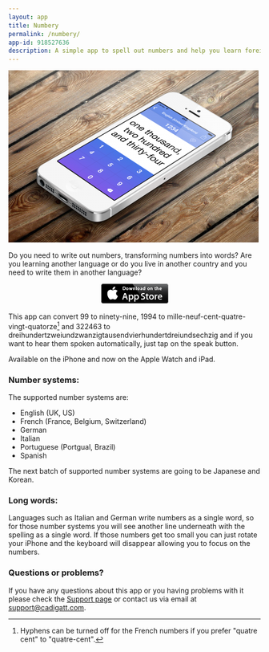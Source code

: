 ```yaml
---
layout: app
title: Numbery
permalink: /numbery/
app-id: 918527636
description: A simple app to spell out numbers and help you learn foreign languages.
---
```

![Numbery product](/assets/images/numbery/product.png)

Do you need to write out numbers, transforming numbers into words? Are you learning another language or do you live in another country and you need to write them in another language?

<p style="text-align: center;"><a href="http://appstore.com/robclarke/numberywritingnumbers"><img class="aligncenter" title="Available on the iPhone App Store" alt="Available on the iPhone App Store" src="/assets/images/Download_on_the_App_Store_Badge_US-UK_135x40.png" width="135" height="40"></a></p>

This app can convert 99 to ninety-nine, 1994 to mille-neuf-cent-quatre-vingt-quatorze[^hyphens] and 322463 to dreihundertzweiundzwanzigtausendvierhundertdreiundsechzig and if you want to hear them spoken automatically, just tap on the speak button.

Available on the iPhone and now on the Apple Watch and iPad.

### Number systems:

The supported number systems are:

- English (UK, US)
- French (France, Belgium, Switzerland)
- German
- Italian
- Portuguese (Portgual, Brazil)
- Spanish

The next batch of supported number systems are going to be Japanese and Korean.

### Long words:

Languages such as Italian and German write numbers as a single word, so for those number systems you will see another line underneath with the spelling as a single word. If those numbers get too small you can just rotate your iPhone and the keyboard will disappear allowing you to focus on the numbers.

### Questions or problems?

If you have any questions about this app or you having problems with it please check the [Support page](/numbery/support/) or contact us via email at [support@cadigatt.com](mailto:support@cadigatt.com).

[^hyphens]: Hyphens can be turned off for the French numbers if you prefer "quatre cent" to "quatre-cent".
